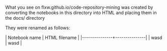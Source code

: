 What you see on flxw.github.io/code-repository-mining was created by converting the notebooks
in this directory into HTML and placing them in the docs/ directory

They were renamed as follows:

| Notebook name | HTML filename |
|---------------+---------------|
| wasd | wasd |
